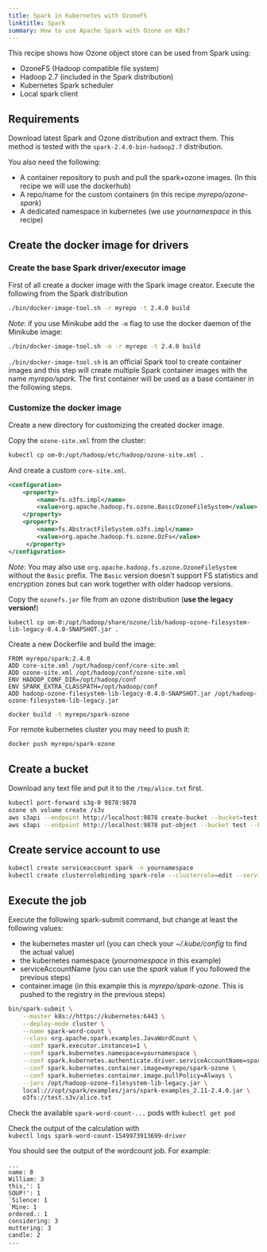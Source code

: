 ```yaml
---
title: Spark in Kubernetes with OzoneFS
linktitle: Spark
summary: How to use Apache Spark with Ozone on K8s?
---
```

<!---
  Licensed to the Apache Software Foundation (ASF) under one or more
  contributor license agreements.  See the NOTICE file distributed with
  this work for additional information regarding copyright ownership.
  The ASF licenses this file to You under the Apache License, Version 2.0
  (the "License"); you may not use this file except in compliance with
  the License.  You may obtain a copy of the License at

      http://www.apache.org/licenses/LICENSE-2.0

  Unless required by applicable law or agreed to in writing, software
  distributed under the License is distributed on an "AS IS" BASIS,
  WITHOUT WARRANTIES OR CONDITIONS OF ANY KIND, either express or implied.
  See the License for the specific language governing permissions and
  limitations under the License.
-->

This recipe shows how Ozone object store can be used from Spark using:

 - OzoneFS (Hadoop compatible file system)
 - Hadoop 2.7 (included in the Spark distribution)
 - Kubernetes Spark scheduler
 - Local spark client


## Requirements

Download latest Spark and Ozone distribution and extract them. This method is
tested with the `spark-2.4.0-bin-hadoop2.7` distribution.

You also need the following:

 * A container repository to push and pull the spark+ozone images. (In this recipe we will use the dockerhub)
 * A repo/name for the custom containers (in this recipe _myrepo/ozone-spark_)
 * A dedicated namespace in kubernetes (we use _yournamespace_ in this recipe)

## Create the docker image for drivers

### Create the base Spark driver/executor image

First of all create a docker image with the Spark image creator.
Execute the following from the Spark distribution

```bash
./bin/docker-image-tool.sh -r myrepo -t 2.4.0 build
```

_Note_: if you use Minikube add the `-m` flag to use the docker daemon of the Minikube image:

```bash
./bin/docker-image-tool.sh -m -r myrepo -t 2.4.0 build
```

`./bin/docker-image-tool.sh` is an official Spark tool to create container images and this step will create multiple Spark container images with the name _myrepo/spark_. The first container will be used as a base container in the following steps.

### Customize the docker image

Create a new directory for customizing the created docker image.

Copy the `ozone-site.xml` from the cluster:

```bash
kubectl cp om-0:/opt/hadoop/etc/hadoop/ozone-site.xml .
```

And create a custom `core-site.xml`.

```xml
<configuration>
    <property>
        <name>fs.o3fs.impl</name>
        <value>org.apache.hadoop.fs.ozone.BasicOzoneFileSystem</value>
    </property>
    <property>
        <name>fs.AbstractFileSystem.o3fs.impl</name>
        <value>org.apache.hadoop.fs.ozone.OzFs</value>
     </property>
</configuration>
```

_Note_: You may also use `org.apache.hadoop.fs.ozone.OzoneFileSystem` without the `Basic` prefix. The `Basic` version doesn't support FS statistics and encryption zones but can work together with older hadoop versions.

Copy the `ozonefs.jar` file from an ozone distribution (__use the legacy version!__)

```
kubectl cp om-0:/opt/hadoop/share/ozone/lib/hadoop-ozone-filesystem-lib-legacy-0.4.0-SNAPSHOT.jar .
```


Create a new Dockerfile and build the image:
```
FROM myrepo/spark:2.4.0
ADD core-site.xml /opt/hadoop/conf/core-site.xml
ADD ozone-site.xml /opt/hadoop/conf/ozone-site.xml
ENV HADOOP_CONF_DIR=/opt/hadoop/conf
ENV SPARK_EXTRA_CLASSPATH=/opt/hadoop/conf
ADD hadoop-ozone-filesystem-lib-legacy-0.4.0-SNAPSHOT.jar /opt/hadoop-ozone-filesystem-lib-legacy.jar
```

```bash
docker build -t myrepo/spark-ozone
```

For remote kubernetes cluster you may need to push it:

```bash
docker push myrepo/spark-ozone
```

## Create a bucket

Download any text file and put it to the `/tmp/alice.txt` first.

```bash
kubectl port-forward s3g-0 9878:9878
ozone sh volume create /s3v
aws s3api --endpoint http://localhost:9878 create-bucket --bucket=test
aws s3api --endpoint http://localhost:9878 put-object --bucket test --key alice.txt --body /tmp/alice.txt
```

## Create service account to use

```bash
kubectl create serviceaccount spark -n yournamespace
kubectl create clusterrolebinding spark-role --clusterrole=edit --serviceaccount=yournamespace:spark --namespace=yournamespace
```
## Execute the job

Execute the following spark-submit command, but change at least the following values:

 * the kubernetes master url (you can check your _~/.kube/config_ to find the actual value)
 * the kubernetes namespace (_yournamespace_ in this example)
 * serviceAccountName (you can use the _spark_ value if you followed the previous steps)
 * container.image (in this example this is _myrepo/spark-ozone_. This is pushed to the registry in the previous steps)

```bash
bin/spark-submit \
    --master k8s://https://kubernetes:6443 \
    --deploy-mode cluster \
    --name spark-word-count \
    --class org.apache.spark.examples.JavaWordCount \
    --conf spark.executor.instances=1 \
    --conf spark.kubernetes.namespace=yournamespace \
    --conf spark.kubernetes.authenticate.driver.serviceAccountName=spark \
    --conf spark.kubernetes.container.image=myrepo/spark-ozone \
    --conf spark.kubernetes.container.image.pullPolicy=Always \
    --jars /opt/hadoop-ozone-filesystem-lib-legacy.jar \
    local:///opt/spark/examples/jars/spark-examples_2.11-2.4.0.jar \
    o3fs://test.s3v/alice.txt
```

Check the available `spark-word-count-...` pods with `kubectl get pod`

Check the output of the calculation with \
`kubectl logs spark-word-count-1549973913699-driver`

You should see the output of the wordcount job. For example:

```
...
name: 8
William: 3
this,': 1
SOUP!': 1
`Silence: 1
`Mine: 1
ordered.: 1
considering: 3
muttering: 3
candle: 2
...
```
